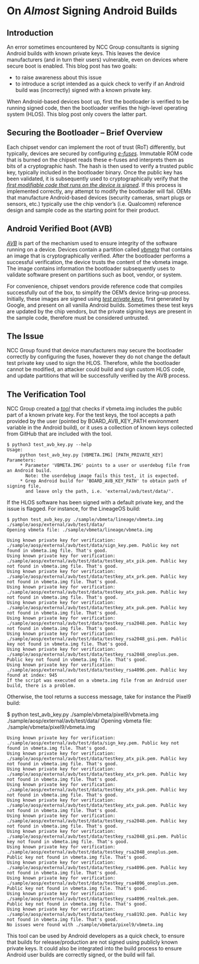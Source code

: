 # On *Almost* Signing Android Builds 

## Introduction

An error sometimes encountered by NCC Group consultants is signing Android builds with known private keys. This leaves the device manufacturers (and in turn their users) vulnerable, even on devices where secure boot is enabled. This blog post has two goals: 

* to raise awareness about this issue 
* to introduce a script intended as a quick check to verify if an Android build was (incorrectly) signed with a known private key. 

When Android-based devices boot up, first the bootloader is verified to be running signed code, then the bootloader verifies the high-level operating system (HLOS). This blog post only covers the latter part. 

## Securing the Bootloader – Brief Overview 

Each chipset vendor can implement the root of trust (RoT) differently, but typically, devices are secured by configuring *[e-fuses](https://en.wikipedia.org/wiki/EFuse)*. Immutable ROM code that is burned on the chipset reads these e-fuses and interprets them as bits of a cryptographic hash. The hash is then used to verify a trusted public key, typically included in the bootloader binary. Once the public key has been validated, it is subsequently used to cryptographically verify that the *[first modifiable code that runs on the device is signed](https://www.qualcomm.com/content/dam/qcomm-martech/dm-assets/documents/secure-boot-and-image-authentication-version_final.pdf)*. If this process is implemented correctly, any attempt to modify the bootloader will fail. OEMs that manufacture Android-based devices (security cameras, smart plugs or sensors, etc.) typically use the chip vendor’s (i.e. Qualcomm) reference design and sample code as the starting point for their product. 

## Android Verified Boot (AVB) 

*[AVB](https://android.googlesource.com/platform/external/avb/+/master/README.md)* is part of the mechanism used to ensure integrity of the software running on a device. Devices contain a partition called *[vbmeta](https://android.googlesource.com/platform/external/avb/+/refs/heads/master/libavb/avb_vbmeta_image.h)* that contains an image that is cryptographically verified. After the bootloader performs a successful verification, the device trusts the content of the vbmeta image. The image contains information the bootloader subsequently uses to validate software present on partitions such as boot, vendor, or system. 

For convenience, chipset vendors provide reference code that compiles successfully out of the box, to simplify the OEM’s device bring-up process. Initially, these images are signed using *[test private keys](https://android.googlesource.com/platform/external/avb/+/refs/tags/android-9.0.0_r37/test/data/testkey_rsa2048.pem)*, first generated by Google, and present on all vanilla Android builds. Sometimes these test keys are updated by the chip vendors, but the private signing keys are present in the sample code, therefore must be considered untrusted. 

## The Issue 

NCC Group found that device manufacturers may secure the bootloader correctly by configuring the fuses, however they do not change the default test private key used to sign the HLOS. Therefore, while the bootloader cannot be modified, an attacker could build and sign custom HLOS code, and update partitions that will be successfully verified by the AVB process. 

## The Verification Tool 

NCC Group created a *[tool](https://github.com/nccgroup/test_avb_key)* that checks if vbmeta.img includes the public part of a known private key. For the test keys, the tool accepts a path provided by the user (pointed by BOARD_AVB_KEY_PATH environment variable in the Android build), or it uses a collection of known keys collected from GitHub that are included with the tool. 

    $ python3 test_avb_key.py --help 
    Usage: 
         python test_avb_key.py [VBMETA.IMG] [PATH_PRIVATE_KEY] 
    Parameters: 
         * Parameter 'VBMETA.IMG' points to a user or userdebug file from an Android build. 
           Note: the userdebug image fails this test, it is expected. 
         * Grep Android build for 'BOARD_AVB_KEY_PATH' to obtain path of signing file, 
           and leave only the path, i.e. 'external/avb/test/data/'. 

If the HLOS software has been signed with a default private key, and the issue is flagged. For instance, for the LineageOS build:

    $ python test_avb_key.py ./sample/vbmeta/lineage/vbmeta.img ./sample/aosp/external/avb/test/data/
    Opening vbmeta file: ./sample/vbmeta/lineage/vbmeta.img
    
    Using known private key for verification: ./sample/aosp/external/avb/test/data/sign_key.pem. Public key not found in vbmeta.img file. That's good.
    Using known private key for verification: ./sample/aosp/external/avb/test/data/testkey_atx_pik.pem. Public key not found in vbmeta.img file. That's good.
    Using known private key for verification: ./sample/aosp/external/avb/test/data/testkey_atx_prk.pem. Public key not found in vbmeta.img file. That's good.
    Using known private key for verification: ./sample/aosp/external/avb/test/data/testkey_atx_psk.pem. Public key not found in vbmeta.img file. That's good.
    Using known private key for verification: ./sample/aosp/external/avb/test/data/testkey_atx_puk.pem. Public key not found in vbmeta.img file. That's good.
    Using known private key for verification: ./sample/aosp/external/avb/test/data/testkey_rsa2048.pem. Public key not found in vbmeta.img file. That's good.
    Using known private key for verification: ./sample/aosp/external/avb/test/data/testkey_rsa2048_gsi.pem. Public key not found in vbmeta.img file. That's good.
    Using known private key for verification: ./sample/aosp/external/avb/test/data/testkey_rsa2048_oneplus.pem. Public key not found in vbmeta.img file. That's good.
    Using known private key for verification: ./sample/aosp/external/avb/test/data/testkey_rsa4096.pem. Public key found at index: 945
    If the script was executed on a vbmeta.img file from an Android user build, there is a problem.

Otherwise, the tool returns a success message, take for instance the Pixel9 build: 

$ python test_avb_key.py ./sample/vbmeta/pixel9/vbmeta.img ./sample/aosp/external/avb/test/data/
Opening vbmeta file: ./sample/vbmeta/pixel9/vbmeta.img

    Using known private key for verification: ./sample/aosp/external/avb/test/data/sign_key.pem. Public key not found in vbmeta.img file. That's good.
    Using known private key for verification: ./sample/aosp/external/avb/test/data/testkey_atx_pik.pem. Public key not found in vbmeta.img file. That's good.
    Using known private key for verification: ./sample/aosp/external/avb/test/data/testkey_atx_prk.pem. Public key not found in vbmeta.img file. That's good.
    Using known private key for verification: ./sample/aosp/external/avb/test/data/testkey_atx_psk.pem. Public key not found in vbmeta.img file. That's good.
    Using known private key for verification: ./sample/aosp/external/avb/test/data/testkey_atx_puk.pem. Public key not found in vbmeta.img file. That's good.
    Using known private key for verification: ./sample/aosp/external/avb/test/data/testkey_rsa2048.pem. Public key not found in vbmeta.img file. That's good.
    Using known private key for verification: ./sample/aosp/external/avb/test/data/testkey_rsa2048_gsi.pem. Public key not found in vbmeta.img file. That's good.
    Using known private key for verification: ./sample/aosp/external/avb/test/data/testkey_rsa2048_oneplus.pem. Public key not found in vbmeta.img file. That's good.
    Using known private key for verification: ./sample/aosp/external/avb/test/data/testkey_rsa4096.pem. Public key not found in vbmeta.img file. That's good.
    Using known private key for verification: ./sample/aosp/external/avb/test/data/testkey_rsa4096_oneplus.pem. Public key not found in vbmeta.img file. That's good.
    Using known private key for verification: ./sample/aosp/external/avb/test/data/testkey_rsa4096_realtek.pem. Public key not found in vbmeta.img file. That's good.
    Using known private key for verification: ./sample/aosp/external/avb/test/data/testkey_rsa8192.pem. Public key not found in vbmeta.img file. That's good.
    No issues were found with ./sample/vbmeta/pixel9/vbmeta.img

This tool can be used by Android developers as a quick check, to ensure that builds for release/production are not signed using publicly known private keys. It could also be integrated into the build process to ensure Android user builds are correctly signed, or the build will fail.    
